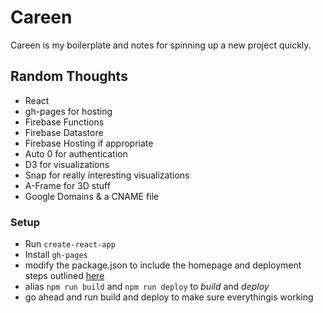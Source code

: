 # Careen

Careen is my boilerplate and notes for spinning up a new project quickly.

## Random Thoughts

 - React
 - gh-pages for hosting
 - Firebase Functions
 - Firebase Datastore
 - Firebase Hosting if appropriate
 - Auto 0 for authentication
 - D3 for visualizations
 - Snap for really interesting visualizations
 - A-Frame for 3D stuff
 - Google Domains & a CNAME file

### Setup

 - Run ```create-react-app```
 - Install ```gh-pages```
 - modify the package.json to include the homepage and deployment steps
outlined [here](https://github.com/facebook/create-react-app/blob/master/packages/react-scripts/template/README.md#github-pages)
 - alias ```npm run build``` and ```npm run deploy``` to *build* and *deploy*
 - go ahead and run build and deploy to make sure everythingis working
